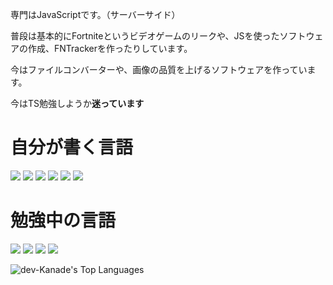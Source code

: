 専門はJavaScriptです。（サーバーサイド）

普段は基本的にFortniteというビデオゲームのリークや、JSを使ったソフトウェアの作成、FNTrackerを作ったりしています。

今はファイルコンバーターや、画像の品質を上げるソフトウェアを作っています。

今はTS勉強しようか**迷っています**

# 自分が書く言語

![](https://img.shields.io/badge/-HTML5-E34F26?logo=html5&logoColor=white)
![](https://img.shields.io/badge/-CSS3-1572B6?logo=css3&logoColor=white)
![](https://img.shields.io/badge/-JavaScript-F7DF1E?logo=javascript&logoColor=black)
![](https://img.shields.io/badge/-GDScript-478CD3?logo=godotengine&logoColor=white)
![](https://img.shields.io/badge/-Node.js-339933?logo=node.js&logoColor=white)
![](https://img.shields.io/badge/-Python-3776AB?logo=python&logoColor=white)

# 勉強中の言語

![](https://img.shields.io/badge/MySQL-4479A1?logo=mysql&logoColor=white)
![](https://img.shields.io/badge/TypeScript-3178C6?logo=typescript&logoColor=white)
![](https://img.shields.io/badge/Go-00ADD8?logo=go&logoColor=white&style=for-the-badge)
![](https://img.shields.io/badge/Java-ED8B00?logo=openjdk&logoColor=white&style=for-the-badge)


![dev-Kanade's Top Languages](https://github-readme-stats.vercel.app/api/top-langs/?username=dev-Kanade&theme=radical&show_icons=true&hide_border=false&layout=compact)
